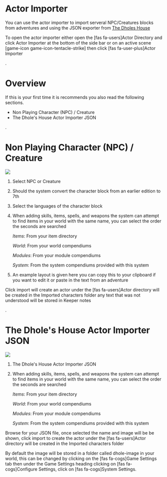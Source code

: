 # Actor Importer

You can use the actor importer to import serveral NPC/Creatures blocks from adventures and using the JSON exporter from [The Dholes House](https://www.dholeshouse.org/)

To open the actor importer either open the [fas fa-users]Actor Directory and click Actor Importer at the bottom of the side bar or on an active scene [game-icon game-icon-tentacle-strike] then click [fas fa-user-plus]Actor Importer

.

# Overview

If this is your first time it is recommends you also read the following sections.

- Non Playing Character (NPC) / Creature
- The Dhole's House Actor Importer JSON

.

# Non Playing Character (NPC) / Creature

![](../../assets/manual/importer/importer.webp)

1. Select NPC or Creature
2. Should the system convert the character block from an earlier edition to 7th
3. Select the languages of the character block
4. When adding skills, items, spells, and weapons the system can attempt to find items in your world with the same name, you can select the order the seconds are searched

   _Items_: From your item directory

   _World_: From your world compendiums

   _Modules_: From your module compendiums

   _System_: From the system compendiums provided with this system

5. An example layout is given here you can copy this to your clipboard if you want to edit it or paste in the text from an adventure

Click import will create an actor under the [fas fa-users]Actor directory will be created in the Imported characters folder any text that was not understood will be stored in Keeper notes

.

# The Dhole's House Actor Importer JSON

![](../../assets/manual/importer/actor.webp)

1. The Dhole's House Actor Importer JSON
2. When adding skills, items, spells, and weapons the system can attempt to find items in your world with the same name, you can select the order the seconds are searched

   _Items_: From your item directory

   _World_: From your world compendiums

   _Modules_: From your module compendiums

   _System_: From the system compendiums provided with this system

Browse for your JSON file, once selected the name and image will be be shown, click import to create the actor under the [fas fa-users]Actor directory will be created in the Imported characters folder

By default the image will be stored in a folder called dhole-image in your world, this can be changed by clicking on the [fas fa-cogs]Game Settings tab then under the Game Settings heading clicking on [fas fa-cogs]Configure Settings, click on [fas fa-cogs]System Settings.
